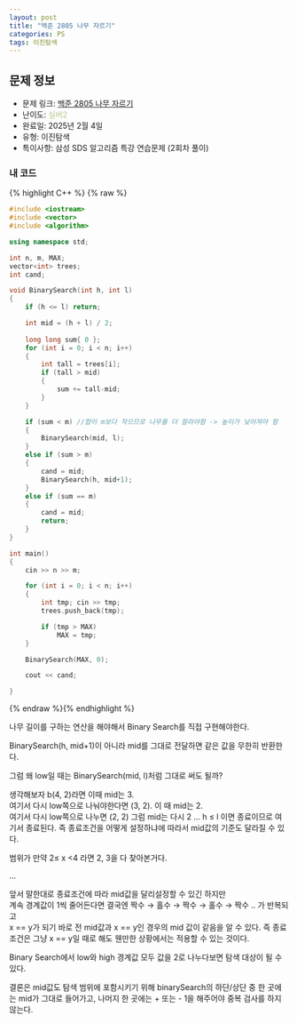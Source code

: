 ```yaml
---
layout: post
title: "백준 2805 나무 자르기"
categories: PS
tags: 이진탐색
---
```


## 문제 정보
- 문제 링크: [백준 2805 나무 자르기](https://www.acmicpc.net/problem/2805)
- 난이도: <span style="color:#B5C78A">실버2</span>
- 완료일: 2025년 2월 4일
- 유형: 이진탐색
- 특이사항: 삼성 SDS 알고리즘 특강 연습문제 (2회차 풀이)

### 내 코드

{% highlight C++ %} {% raw %}
```C++
#include <iostream>
#include <vector>
#include <algorithm>

using namespace std;

int n, m, MAX;
vector<int> trees;
int cand;

void BinarySearch(int h, int l)
{
	if (h <= l) return;

	int mid = (h + l) / 2;
	
	long long sum{ 0 };
	for (int i = 0; i < n; i++)
	{
		int tall = trees[i];
		if (tall > mid)
		{
			sum += tall-mid;
		}
	}

	if (sum < m) //합이 m보다 작으므로 나무를 더 잘라야함 -> 높이가 낮아져야 함 
	{
		BinarySearch(mid, l);
	}
	else if (sum > m)
	{
		cand = mid;
		BinarySearch(h, mid+1);
	}
	else if (sum == m)
	{
		cand = mid;
		return;
	}
}

int main()
{
	cin >> n >> m;

	for (int i = 0; i < n; i++)
	{
		int tmp; cin >> tmp;
		trees.push_back(tmp);

		if (tmp > MAX)
			MAX = tmp;
	}

	BinarySearch(MAX, 0);

	cout << cand;

}
```
{% endraw %}{% endhighlight %}

나무 길이를 구하는 연산을 해야해서 Binary Search를 직접 구현해야한다.

BinarySearch(h, mid+1)이 아니라 mid를 그대로 전달하면 같은 값을 무한히 반환한다.

그럼 왜 low일 때는 BinarySearch(mid, l)처럼 그대로 써도 될까?

생각해보자 b(4, 2)라면 이때 mid는 3.   
여기서 다시 low쪽으로 나눠야한다면 (3, 2). 이 때 mid는 2.  
여기서 다시 low쪽으로 나누면 (2, 2) 그럼 mid는 다시 2 … h ≤ l 이면 종료이므로 여기서 종료된다. 즉 종료조건을 어떻게 설정하냐에 따라서 mid값의 기준도 달라질 수 있다.  

범위가 만약 2≤ x <4 라면 2, 3을 다 찾아본거다.

…

앞서 말한대로 종료조건에 따라 mid값을 달리설정할 수 있긴 하지만   
계속 경계값이 1씩 줄어든다면 결국엔 짝수 → 홀수 → 짝수 → 홀수 → 짝수 .. 가 반복되고  
x == y가 되기 바로 전 mid값과 x == y인 경우의 mid 값이 같음을 알 수 있다. 즉 종료 조건은 그냥 x == y일 때로 해도 웬만한 상황에서는 적용할 수 있는 것이다.  

Binary Search에서 low와 high 경계값 모두 값을 2로 나누다보면 탐색 대상이 될 수 있다.

결론은 mid값도 탐색 범위에 포함시키기 위해 binarySearch의 하단/상단 중 한 곳에는 mid가 그대로 들어가고, 나머지 한 곳에는 + 또는 - 1을 해주어야 중복 검사를 하지 않는다.

